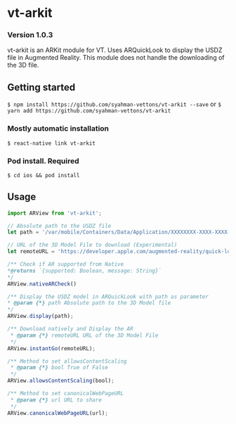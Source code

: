 # vt-arkit

### Version 1.0.3
vt-arkit is an ARKit module for VT. Uses ARQuickLook to display the USDZ file in Augmented Reality. This module does not handle the downloading of the 3D file.

## Getting started

`$ npm install https://github.com/syahman-vettons/vt-arkit --save`
or
`$ yarn add https://github.com/syahman-vettons/vt-arkit`

### Mostly automatic installation 

`$ react-native link vt-arkit`

### Pod install. Required

`$ cd ios && pod install`


## Usage
```javascript
import ARView from 'vt-arkit';

// Absolute path to the USDZ file
let path = '/var/mobile/Containers/Data/Application/XXXXXXXX-XXXX-XXXX-XXXX-XXXXXXXXXXXXX/Library/Caches/ARModel/toy_car.usdz'

// URL of the 3D Model File to download (Experimental)
let remoteURL = 'https://developer.apple.com/augmented-reality/quick-look/models/vintagerobot2k/toy_robot_vintage.usdz'

/** Check if AR supported from Native
*@returns `{supported: Boolean, message: String}`
*/
ARView.nativeARCheck()

/** Display the USDZ model in ARQuickLook with path as parameter
* @param {*} path Absolute path to the 3D Model file
*/
ARView.display(path);

/** Download natively and Display the AR
 * @param {*} remoteURL URL of the 3D Model File
 */
ARView.instantGo(remoteURL);

/** Method to set allowsContentScaling
 * @param {*} bool True of False
 */
ARView.allowsContentScaling(bool);

/** Method to set canonicalWebPageURL
 * @param {*} url URL to share
 */
ARView.canonicalWebPageURL(url);

```
